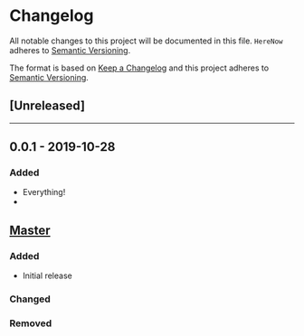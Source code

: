 # Changelog
All notable changes to this project will be documented in this file.
`HereNow` adheres to [Semantic Versioning](http://semver.org/).

The format is based on [Keep a Changelog](http://keepachangelog.com/en/1.0.0/)
and this project adheres to [Semantic Versioning](http://semver.org/spec/v2.0.0.html).

## [Unreleased]

---

## 0.0.1 - 2019-10-28
### Added
- Everything!
- 

## [Master](https://github.com/genedelisa/hms-seconds)
### Added
- Initial release

### Changed

### Removed
